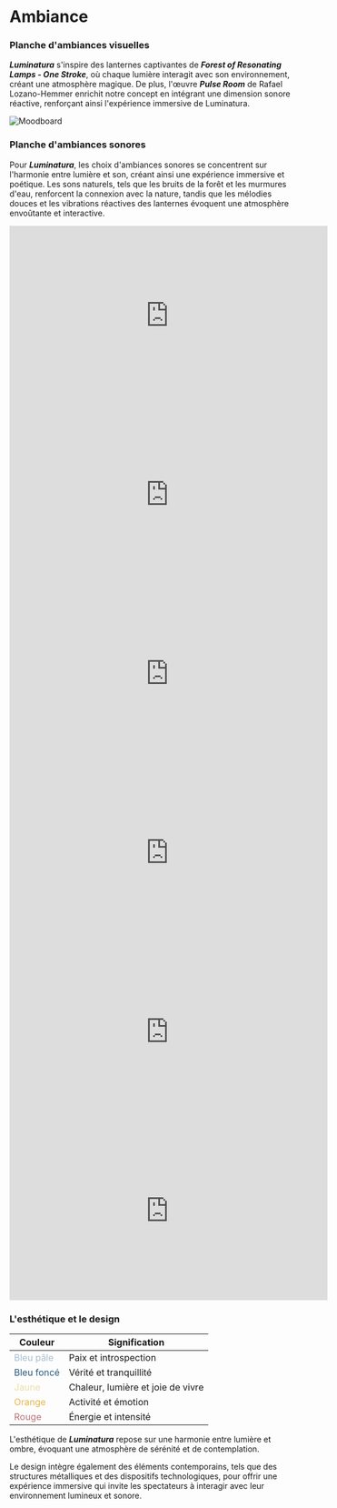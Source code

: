 # Ambiance
### Planche d'ambiances visuelles
***Luminatura*** s'inspire des lanternes captivantes de ***Forest of Resonating Lamps - One Stroke***, où chaque lumière interagit avec son environnement, créant une atmosphère magique. De plus, l'œuvre ***Pulse Room*** de Rafael Lozano-Hemmer enrichit notre concept en intégrant une dimension sonore réactive, renforçant ainsi l'expérience immersive de Luminatura.

![Moodboard](https://github.com/user-attachments/assets/a7a76102-4526-4326-90b5-3c59977e32b8)


### Planche d'ambiances sonores
Pour ***Luminatura***, les choix d'ambiances sonores se concentrent sur l'harmonie entre lumière et son, créant ainsi une expérience immersive et poétique. Les sons naturels, tels que les bruits de la forêt et les murmures d'eau, renforcent la connexion avec la nature, tandis que les mélodies douces et les vibrations réactives des lanternes évoquent une atmosphère envoûtante et interactive.


<iframe width="560" height="315" src="https://www.youtube.com/embed/NMbSnI1UWFM" title="YouTube video player" frameborder="0" allow="accelerometer; autoplay; clipboard-write; encrypted-media; gyroscope; picture-in-picture" referrerpolicy="strict-origin-when-cross-origin" allowfullscreen></iframe>

<iframe width="560" height="315" src="https://www.youtube.com/embed/-ytgGCetzXs" title="YouTube video player" frameborder="0" allow="accelerometer; autoplay; clipboard-write; encrypted-media; gyroscope; picture-in-picture" referrerpolicy="strict-origin-when-cross-origin" allowfullscreen></iframe>

<iframe width="560" height="315" src="https://www.youtube.com/embed/igS5kbMBJ1c" title="YouTube video player" frameborder="0" allow="accelerometer; autoplay; clipboard-write; encrypted-media; gyroscope; picture-in-picture" referrerpolicy="strict-origin-when-cross-origin" allowfullscreen></iframe>

<iframe width="560" height="315" src="https://www.youtube.com/embed/W6xjxjpHJQ0" title="YouTube video player" frameborder="0" allow="accelerometer; autoplay; clipboard-write; encrypted-media; gyroscope; picture-in-picture" referrerpolicy="strict-origin-when-cross-origin" allowfullscreen></iframe>

<iframe width="560" height="315" src="https://www.youtube.com/embed/nE_XAauwu1I" title="YouTube video player" frameborder="0" allow="accelerometer; autoplay; clipboard-write; encrypted-media; gyroscope; picture-in-picture" referrerpolicy="strict-origin-when-cross-origin" allowfullscreen></iframe>

<iframe width="560" height="315" src="https://www.youtube.com/embed/wxflcCxqebU" title="YouTube video player" frameborder="0" allow="accelerometer; autoplay; clipboard-write; encrypted-media; gyroscope; picture-in-picture" referrerpolicy="strict-origin-when-cross-origin" allowfullscreen></iframe>

### L'esthétique et le design

| Couleur                                 | Signification                     |
| --------------------------------------- | --------------------------------- |
| <font color="#A9BCD0">Bleu pâle</font>  | Paix et introspection             |
| <font color="#28587B">Bleu foncé</font> | Vérité et tranquillité            |
| <font color="#EDDEA4">Jaune</font>      | Chaleur, lumière et joie de vivre |
| <font color="#E9B44C">Orange</font>     | Activité et émotion               |
| <font color="#B97375">Rouge</font>      | Énergie et intensité              |

L'esthétique de ***Luminatura*** repose sur une harmonie entre lumière et ombre, évoquant une atmosphère de sérénité et de contemplation. 

Le design intègre également des éléments contemporains, tels que des structures métalliques et des dispositifs technologiques, pour offrir une expérience immersive qui invite les spectateurs à interagir avec leur environnement lumineux et sonore.

<!-- Ici mettre tous les documents et références associés à l'établissement de l'ambiance du projet   -->

<!--
## Références

[Ambiance](https://tim-montmorency.com/582523-gestion/#/contenus/2_scenarisation/30_ambiances/)
-->
